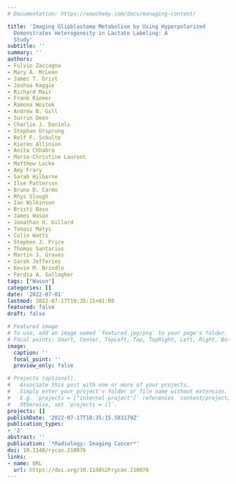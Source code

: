 ```yaml
---
# Documentation: https://wowchemy.com/docs/managing-content/

title: 'Imaging Glioblastoma Metabolism by Using Hyperpolarized                         [1-$łess$sup$greater$13$łess$/sup$greater$C]Pyruvate
  Demonstrates Heterogeneity in Lactate Labeling: A                     Proof of Principle
  Study'
subtitle: ''
summary: ''
authors:
- Fulvio Zaccagna
- Mary A. McLean
- James T. Grist
- Joshua Kaggie
- Richard Mair
- Frank Riemer
- Ramona Woitek
- Andrew B. Gill
- Surrin Deen
- Charlie J. Daniels
- Stephan Ursprung
- Rolf F. Schulte
- Kieren Allinson
- Anita Chhabra
- Marie-Christine Laurent
- Matthew Locke
- Amy Frary
- Sarah Hilborne
- Ilse Patterson
- Bruno D. Carmo
- Rhys Slough
- Ian Wilkinson
- Bristi Basu
- James Wason
- Jonathan H. Gillard
- Tomasz Matys
- Colin Watts
- Stephen J. Price
- Thomas Santarius
- Martin J. Graves
- Sarah Jefferies
- Kevin M. Brindle
- Ferdia A. Gallagher
tags: ["Wason"]
categories: []
date: '2022-07-01'
lastmod: 2022-07-17T19:35:15+01:00
featured: false
draft: false

# Featured image
# To use, add an image named `featured.jpg/png` to your page's folder.
# Focal points: Smart, Center, TopLeft, Top, TopRight, Left, Right, BottomLeft, Bottom, BottomRight.
image:
  caption: ''
  focal_point: ''
  preview_only: false

# Projects (optional).
#   Associate this post with one or more of your projects.
#   Simply enter your project's folder or file name without extension.
#   E.g. `projects = ["internal-project"]` references `content/project/deep-learning/index.md`.
#   Otherwise, set `projects = []`.
projects: []
publishDate: '2022-07-17T18:35:15.583179Z'
publication_types:
- '2'
abstract: ''
publication: '*Radiology: Imaging Cancer*'
doi: 10.1148/rycan.210076
links:
- name: URL
  url: https://doi.org/10.1148%2Frycan.210076
---
```

